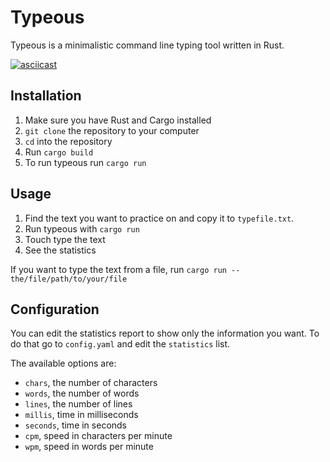 Typeous
=======

Typeous is a minimalistic command line typing tool written in Rust.

[![asciicast](https://asciinema.org/a/ZQD1QpklHsOcwIK4lhhP2lHk7.png)](https://asciinema.org/a/ZQD1QpklHsOcwIK4lhhP2lHk7)

Installation
------------

1. Make sure you have Rust and Cargo installed
2. `git clone` the repository to your computer
3. `cd` into the repository
4. Run `cargo build`
5. To run typeous run `cargo run`

Usage
-----

1. Find the text you want to practice on and copy it to `typefile.txt`.
2. Run typeous with `cargo run`
3. Touch type the text
4. See the statistics

If you want to type the text from a file, run
`cargo run -- the/file/path/to/your/file`

Configuration
-------------

You can edit the statistics report to show only the information you want.
To do that go to `config.yaml` and edit the `statistics` list.

The available options are:

- `chars`, the number of characters
- `words`, the number of words
- `lines`, the number of lines
- `millis`, time in milliseconds
- `seconds`, time in seconds
- `cpm`, speed in characters per minute
- `wpm`, speed in words per minute
